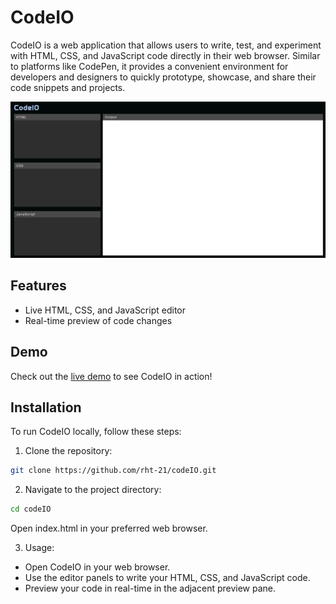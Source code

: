 # CodeIO

CodeIO is a web application that allows users to write, test, and experiment with HTML, CSS, and JavaScript code directly in their web browser. Similar to platforms like CodePen, it provides a convenient environment for developers and designers to quickly prototype, showcase, and share their code snippets and projects.

![CodeIO Screenshot](screenshot.png)

## Features

- Live HTML, CSS, and JavaScript editor
- Real-time preview of code changes

## Demo

Check out the [live demo](https://rht-21.github.io/codeIO) to see CodeIO in action!

## Installation

To run CodeIO locally, follow these steps:

1. Clone the repository:

```bash
git clone https://github.com/rht-21/codeIO.git
```

2. Navigate to the project directory:

```bash
cd codeIO
```

Open index.html in your preferred web browser.

3. Usage:

- Open CodeIO in your web browser.
- Use the editor panels to write your HTML, CSS, and JavaScript code.
- Preview your code in real-time in the adjacent preview pane.
